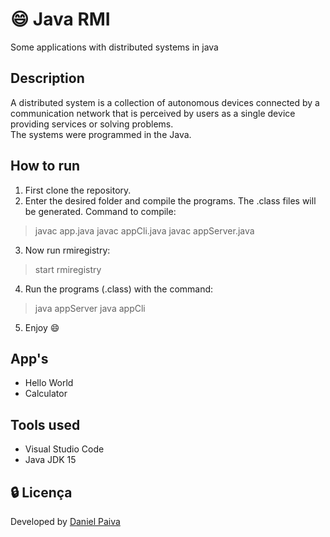 # :smile: Java RMI
Some applications with distributed systems in java

## Description
A distributed system is a collection of autonomous devices connected by a communication network that is perceived by users as a single device providing services or solving problems.<br>
The systems were programmed in the Java.

## How to run

1. First clone the repository.
2. Enter the desired folder and compile the programs. The .class files will be generated. Command to compile: 
> javac app.java
> javac appCli.java
> javac appServer.java
3. Now run rmiregistry:
> start rmiregistry
4. Run the programs (.class) with the command:
> java appServer
> java appCli
5. Enjoy :smile:


## App's
- Hello World
- Calculator

## Tools used

- Visual Studio Code
- Java JDK 15

## :lock: Licença

Developed by <a href="https://www.linkedin.com/in/danhpaiva/">Daniel Paiva</a>
